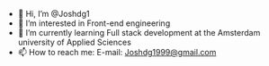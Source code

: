 - 👋 Hi, I’m @Joshdg1
- 👀 I’m interested in Front-end engineering
- 🌱 I’m currently learning Full stack development at the Amsterdam university of Applied Sciences
- 📫 How to reach me: E-mail: Joshdg1999@gmail.com

<!---
Joshdg1/Joshdg1 is a ✨ special ✨ repository because its `README.md` (this file) appears on your GitHub profile.
You can click the Preview link to take a look at your changes.
--->
